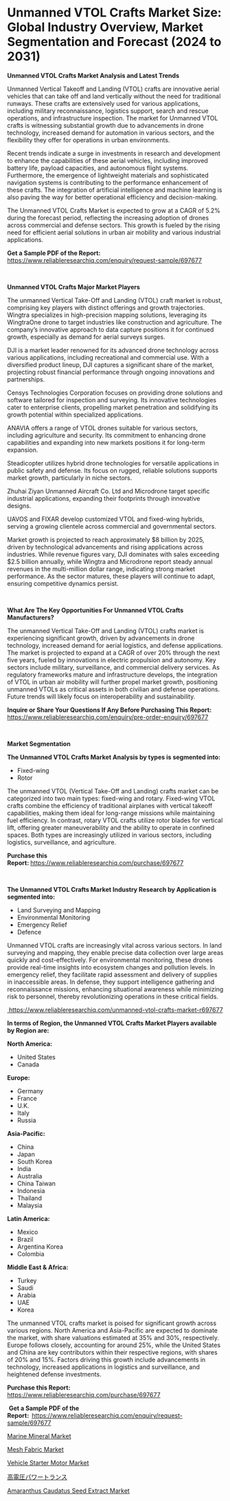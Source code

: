 <p><h1>Unmanned VTOL Crafts Market Size: Global Industry Overview, Market Segmentation and Forecast (2024 to 2031)</h1></p><p><strong>Unmanned VTOL Crafts Market Analysis and Latest Trends</strong></p>
<p><p>Unmanned Vertical Takeoff and Landing (VTOL) crafts are innovative aerial vehicles that can take off and land vertically without the need for traditional runways. These crafts are extensively used for various applications, including military reconnaissance, logistics support, search and rescue operations, and infrastructure inspection. The market for Unmanned VTOL crafts is witnessing substantial growth due to advancements in drone technology, increased demand for automation in various sectors, and the flexibility they offer for operations in urban environments.</p><p>Recent trends indicate a surge in investments in research and development to enhance the capabilities of these aerial vehicles, including improved battery life, payload capacities, and autonomous flight systems. Furthermore, the emergence of lightweight materials and sophisticated navigation systems is contributing to the performance enhancement of these crafts. The integration of artificial intelligence and machine learning is also paving the way for better operational efficiency and decision-making.</p><p>The Unmanned VTOL Crafts Market is expected to grow at a CAGR of 5.2% during the forecast period, reflecting the increasing adoption of drones across commercial and defense sectors. This growth is fueled by the rising need for efficient aerial solutions in urban air mobility and various industrial applications.</p></p>
<p><strong>Get a Sample PDF of the Report:&nbsp;</strong> <a href="https://www.reliableresearchiq.com/enquiry/request-sample/697677?utm_campaign=101&utm_medium=2&utm_source=Github&utm_content=ia&utm_term=10122024&utm_id=unmanned-vtol-crafts">https://www.reliableresearchiq.com/enquiry/request-sample/697677</a></p>
<p>&nbsp;</p>
<p><strong>Unmanned VTOL Crafts Major Market Players</strong></p>
<p><p>The unmanned Vertical Take-Off and Landing (VTOL) craft market is robust, comprising key players with distinct offerings and growth trajectories. Wingtra specializes in high-precision mapping solutions, leveraging its WingtraOne drone to target industries like construction and agriculture. The company’s innovative approach to data capture positions it for continued growth, especially as demand for aerial surveys surges.</p><p>DJI is a market leader renowned for its advanced drone technology across various applications, including recreational and commercial use. With a diversified product lineup, DJI captures a significant share of the market, projecting robust financial performance through ongoing innovations and partnerships.</p><p>Censys Technologies Corporation focuses on providing drone solutions and software tailored for inspection and surveying. Its innovative technologies cater to enterprise clients, propelling market penetration and solidifying its growth potential within specialized applications.</p><p>ANAVIA offers a range of VTOL drones suitable for various sectors, including agriculture and security. Its commitment to enhancing drone capabilities and expanding into new markets positions it for long-term expansion.</p><p>Steadicopter utilizes hybrid drone technologies for versatile applications in public safety and defense. Its focus on rugged, reliable solutions supports market growth, particularly in niche sectors.</p><p>Zhuhai Ziyan Unmanned Aircraft Co. Ltd and Microdrone target specific industrial applications, expanding their footprints through innovative designs.</p><p>UAVOS and FIXAR develop customized VTOL and fixed-wing hybrids, serving a growing clientele across commercial and governmental sectors.</p><p>Market growth is projected to reach approximately $8 billion by 2025, driven by technological advancements and rising applications across industries. While revenue figures vary, DJI dominates with sales exceeding $2.5 billion annually, while Wingtra and Microdrone report steady annual revenues in the multi-million dollar range, indicating strong market performance. As the sector matures, these players will continue to adapt, ensuring competitive dynamics persist.</p></p>
<p>&nbsp;</p>
<p><strong>What Are The Key Opportunities For Unmanned VTOL Crafts Manufacturers?</strong></p>
<p><p>The unmanned Vertical Take-Off and Landing (VTOL) crafts market is experiencing significant growth, driven by advancements in drone technology, increased demand for aerial logistics, and defense applications. The market is projected to expand at a CAGR of over 20% through the next five years, fueled by innovations in electric propulsion and autonomy. Key sectors include military, surveillance, and commercial delivery services. As regulatory frameworks mature and infrastructure develops, the integration of VTOL in urban air mobility will further propel market growth, positioning unmanned VTOLs as critical assets in both civilian and defense operations. Future trends will likely focus on interoperability and sustainability.</p></p>
<p><strong>Inquire or Share Your Questions If Any Before Purchasing This Report:</strong> <a href="https://www.reliableresearchiq.com/enquiry/pre-order-enquiry/697677?utm_campaign=101&utm_medium=2&utm_source=Github&utm_content=ia&utm_term=10122024&utm_id=unmanned-vtol-crafts">https://www.reliableresearchiq.com/enquiry/pre-order-enquiry/697677</a></p>
<p>&nbsp;</p>
<p><strong>Market Segmentation</strong></p>
<p><strong>The Unmanned VTOL Crafts Market Analysis by types is segmented into:</strong></p>
<p><ul><li>Fixed-wing</li><li>Rotor</li></ul></p>
<p><p>The unmanned VTOL (Vertical Take-Off and Landing) crafts market can be categorized into two main types: fixed-wing and rotary. Fixed-wing VTOL crafts combine the efficiency of traditional airplanes with vertical takeoff capabilities, making them ideal for long-range missions while maintaining fuel efficiency. In contrast, rotary VTOL crafts utilize rotor blades for vertical lift, offering greater maneuverability and the ability to operate in confined spaces. Both types are increasingly utilized in various sectors, including logistics, surveillance, and agriculture.</p></p>
<p><strong>Purchase this Report:&nbsp;</strong><a href="https://www.reliableresearchiq.com/purchase/697677?utm_campaign=101&utm_medium=2&utm_source=Github&utm_content=ia&utm_term=10122024&utm_id=unmanned-vtol-crafts">https://www.reliableresearchiq.com/purchase/697677</a></p>
<p>&nbsp;</p>
<p><strong>The Unmanned VTOL Crafts Market Industry Research by Application is segmented into:</strong></p>
<p><ul><li>Land Surveying and Mapping</li><li>Environmental Monitoring</li><li>Emergency Relief</li><li>Defence</li></ul></p>
<p><p>Unmanned VTOL crafts are increasingly vital across various sectors. In land surveying and mapping, they enable precise data collection over large areas quickly and cost-effectively. For environmental monitoring, these drones provide real-time insights into ecosystem changes and pollution levels. In emergency relief, they facilitate rapid assessment and delivery of supplies in inaccessible areas. In defense, they support intelligence gathering and reconnaissance missions, enhancing situational awareness while minimizing risk to personnel, thereby revolutionizing operations in these critical fields.</p></p>
<p><a href="https://www.reliableresearchiq.com/unmanned-vtol-crafts-market-r697677?utm_campaign=101&utm_medium=2&utm_source=Github&utm_content=ia&utm_term=10122024&utm_id=unmanned-vtol-crafts">&nbsp;https://www.reliableresearchiq.com/unmanned-vtol-crafts-market-r697677</a></p>
<p><strong>In terms of Region, the Unmanned VTOL Crafts Market Players available by Region are:</strong></p>
<p>
    <p> <strong> North America: </strong>
        <ul>
            <li>United States</li>
            <li>Canada</li>
        </ul>
        </p> 
    <p> <strong> Europe: </strong>
        <ul>
            <li>Germany</li>
            <li>France</li>
            <li>U.K.</li>
            <li>Italy</li>
            <li>Russia</li>
        </ul>
        </p> 
    <p> <strong> Asia-Pacific: </strong>
        <ul>
            <li>China</li>
            <li>Japan</li>
            <li>South Korea</li>
            <li>India</li>
            <li>Australia</li>
            <li>China Taiwan</li>
            <li>Indonesia</li>
            <li>Thailand</li>
            <li>Malaysia</li>
        </ul>
        </p> 
    <p> <strong> Latin America: </strong>
        <ul>
            <li>Mexico</li>
            <li>Brazil</li>
            <li>Argentina Korea</li>
            <li>Colombia</li>
        </ul>
        </p> 
    <p> <strong> Middle East & Africa: </strong>
        <ul>
            <li>Turkey</li>
            <li>Saudi</li>
            <li>Arabia</li>
            <li>UAE</li>
            <li>Korea</li>
        </ul>
    </p>
    </p>
<p><p>The unmanned VTOL crafts market is poised for significant growth across various regions. North America and Asia-Pacific are expected to dominate the market, with share valuations estimated at 35% and 30%, respectively. Europe follows closely, accounting for around 25%, while the United States and China are key contributors within their respective regions, with shares of 20% and 15%. Factors driving this growth include advancements in technology, increased applications in logistics and surveillance, and heightened defense investments.</p></p>
<p><strong>Purchase this Report: </strong><a href="https://www.reliableresearchiq.com/purchase/697677?utm_campaign=101&utm_medium=2&utm_source=Github&utm_content=ia&utm_term=10122024&utm_id=unmanned-vtol-crafts">https://www.reliableresearchiq.com/purchase/697677</a></p>
<p>&nbsp;<strong>Get a Sample PDF of the Report:&nbsp;&nbsp;</strong><a href="https://www.reliableresearchiq.com/enquiry/request-sample/697677?utm_campaign=101&utm_medium=2&utm_source=Github&utm_content=ia&utm_term=10122024&utm_id=unmanned-vtol-crafts">https://www.reliableresearchiq.com/enquiry/request-sample/697677</a></p>
<p><strong></strong></p>
<p><p><a href="https://www.linkedin.com/pulse/futur-trend-quest-sl8ue?utm_campaign=101&utm_medium=2&utm_source=Github&utm_content=ia&utm_term=10122024&utm_id=unmanned-vtol-crafts">Marine Mineral Market</a></p><p><a href="https://www.linkedin.com/pulse/futur-trend-quest-sl8ue?utm_campaign=101&utm_medium=2&utm_source=Github&utm_content=ia&utm_term=10122024&utm_id=unmanned-vtol-crafts">Mesh Fabric Market</a></p><p><a href="https://www.linkedin.com/pulse/detailed-report-vehicle-starter-motor-market-growth-share-g6kpe?utm_campaign=101&utm_medium=2&utm_source=Github&utm_content=ia&utm_term=10122024&utm_id=unmanned-vtol-crafts">Vehicle Starter Motor Market</a></p><p><a href="https://github.com/lababdou/Market-Research-Report-List-6/blob/main/683805927399.md?utm_campaign=101&utm_medium=2&utm_source=Github&utm_content=ia&utm_term=10122024&utm_id=unmanned-vtol-crafts">高電圧パワートランス</a></p><p><a href="https://www.linkedin.com/pulse/futur-trend-quest-sl8ue?utm_campaign=101&utm_medium=2&utm_source=Github&utm_content=ia&utm_term=10122024&utm_id=unmanned-vtol-crafts">Amaranthus Caudatus Seed Extract Market</a></p></p>